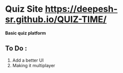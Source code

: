 # Quiz Site https://deepesh-sr.github.io/QUIZ-TIME/
**Basic quiz platform**
## To Do :
1. Add a better UI
2. Making it multiplayer
